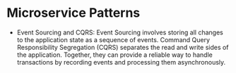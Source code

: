 # Microservice Patterns

* Event Sourcing and CQRS: Event Sourcing involves storing all changes to the application state as a sequence of events. 
Command Query Responsibility Segregation (CQRS) separates the read and write sides of the application. 
Together, they can provide a reliable way to handle transactions by recording events and processing them asynchronously.
